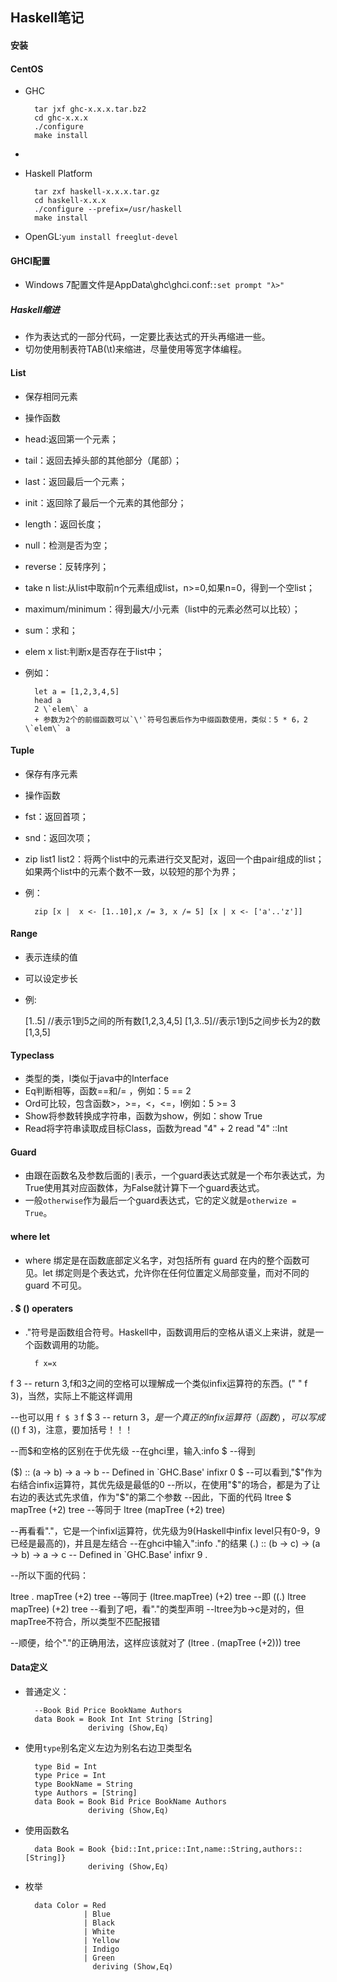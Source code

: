 ## Haskell笔记
#### 安装
#### CentOS
+ GHC

		tar jxf ghc-x.x.x.tar.bz2
		cd ghc-x.x.x
		./configure
		make install

+ 

+ Haskell Platform

		tar zxf haskell-x.x.x.tar.gz
		cd haskell-x.x.x
		./configure --prefix=/usr/haskell
		make install			

+ OpenGL:`yum install freeglut-devel`

#### GHCI配置
+ Windows 7配置文件是AppData\ghc\ghci.conf:`:set prompt "λ>"`


##### Haskell缩进
+ 作为表达式的一部分代码，一定要比表达式的开头再缩进一些。
+ 切勿使用制表符TAB(\t)来缩进，尽量使用等宽字体编程。
#### List
+ 保存相同元素
+ 操作函数
+ head:返回第一个元素；
+ tail：返回去掉头部的其他部分（尾部）；
+ last：返回最后一个元素；
+ init：返回除了最后一个元素的其他部分；
+ length：返回长度；
+ null：检测是否为空；
+ reverse：反转序列；
+ take n list:从list中取前n个元素组成list，n>=0,如果n=0，得到一个空list；
+ maximum/minimum：得到最大/小元素（list中的元素必然可以比较）；
+ sum：求和；
+ elem x list:判断x是否存在于list中；
+ 例如：

        let a = [1,2,3,4,5]
        head a
        2 \`elem\` a
        + 参数为2个的前缀函数可以`\'`符号包裹后作为中缀函数使用，类似：5 * 6，2  \`elem\` a

#### Tuple
+ 保存有序元素
+ 操作函数
+ fst：返回首项；
+ snd：返回次项；
+ zip list1 list2：将两个list中的元素进行交叉配对，返回一个由pair组成的list；如果两个list中的元素个数不一致，以较短的那个为界；
+ 例：

        zip [x |  x <- [1..10],x /= 3, x /= 5] [x | x <- ['a'..'z']]
#### Range
+ 表示连续的值
+ 可以设定步长
+ 例:

    [1..5] //表示1到5之间的所有数[1,2,3,4,5]
    [1,3..5]//表示1到5之间步长为2的数[1,3,5]

####  Typeclass
+ 类型的类，l类似于java中的Interface
+ Eq判断相等，函数==和/= ，例如：5 == 2
+ Ord可比较，包含函数>，>=，<，<=，l例如：5 >= 3
+ Show将参数转换成字符串，函数为show，例如：show True
+ Read将字符串读取成目标Class，函数为read "4" + 2    read "4" ::Int

#### Guard
+ 由跟在函数名及参数后面的`|`表示，一个guard表达式就是一个布尔表达式，为True使用其对应函数体，为False就计算下一个guard表达式。
+ 一般`otherwise`作为最后一个guard表达式，它的定义就是`otherwize = True`。

#### where let
+ where 绑定是在函数底部定义名字，对包括所有 guard 在内的整个函数可见。let 绑定则是个表达式，允许你在任何位置定义局部变量，而对不同的 guard 不可见。
 

#### . $ () operaters

+ ."符号是函数组合符号。Haskell中，函数调用后的空格从语义上来讲，就是一个函数调用的功能。

		f x=x

f 3 -- return 3,f和3之间的空格可以理解成一个类似infix运算符的东西。(" " f 3)，当然，实际上不能这样调用

--也可以用 `f $ 3`
f $ 3 -- return 3，$是一个真正的infix运算符（函数），可以写成(($) f 3)，注意，要加括号！！！

--而$和空格的区别在于优先级
--在ghci里，输入:info $
--得到

($) :: (a -> b) -> a -> b       -- Defined in `GHC.Base'
infixr 0 $  --可以看到,"$"作为右结合infix运算符，其优先级是最低的0
--所以，在使用"$"的场合，都是为了让右边的表达式先求值，作为"$"的第二个参数
--因此，下面的代码
ltree $ mapTree (+2) tree
--等同于
ltree (mapTree (+2) tree)

--再看看"."，它是一个infixl运算符，优先级为9(Haskell中infix level只有0-9，9已经是最高的)，并且是左结合
--在ghci中输入":info ."的结果
(.) :: (b -> c) -> (a -> b) -> a -> c   -- Defined in `GHC.Base'
infixr 9 .

--所以下面的代码：

ltree . mapTree (+2) tree
--等同于
(ltree.mapTree) (+2) tree
--即
((.) ltree mapTree) (+2) tree
--看到了吧，看"."的类型声明
--ltree为b->c是对的，但mapTree不符合，所以类型不匹配报错

--顺便，给个"."的正确用法，这样应该就对了
(ltree . (mapTree (+2))) tree



#### Data定义
+ 普通定义：

		--Book Bid Price BookName Authors
		data Book = Book Int Int String [String]
		            deriving (Show,Eq)
+ 使用`type`别名定义左边为别名右边卫类型名

		type Bid = Int
		type Price = Int
		type BookName = String
		type Authors = [String]
		data Book = Book Bid Price BookName Authors
				    deriving (Show,Eq)
+ 使用函数名

		data Book = Book {bid::Int,price::Int,name::String,authors::[String]}				    
		            deriving (Show,Eq)

+ 枚举

		data Color = Red 
		           | Blue
		           | Black
		           | White
		           | Yellow
		           | Indigo
		           | Green
		             deriving (Show,Eq)


